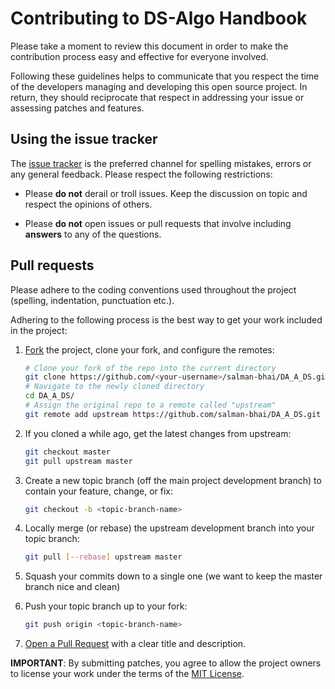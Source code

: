 # Contributing to DS-Algo Handbook



Please take a moment to review this document in order to make the contribution
process easy and effective for everyone involved.

Following these guidelines helps to communicate that you respect the time of
the developers managing and developing this open source project. In return,
they should reciprocate that respect in addressing your issue or assessing
patches and features.


## Using the issue tracker

The [issue tracker](https://github.com/salman-bhai/DA_A_DS/issues) is
the preferred channel for spelling mistakes, errors or any general feedback. Please respect the following restrictions:

* Please **do not** derail or troll issues. Keep the discussion on topic and respect the opinions of others.

* Please **do not** open issues or pull requests that involve including **answers** to any of the questions.

<a name="pull-requests"></a>
## Pull requests

Please adhere to the coding conventions used throughout the project (spelling, indentation, punctuation etc.).

Adhering to the following process is the best way to get your work included in the project:

1. [Fork](https://help.github.com/articles/fork-a-repo) the project, clone your fork, and configure the remotes:

   ```bash
   # Clone your fork of the repo into the current directory
   git clone https://github.com/<your-username>/salman-bhai/DA_A_DS.git
   # Navigate to the newly cloned directory
   cd DA_A_DS/
   # Assign the original repo to a remote called "upstream"
   git remote add upstream https://github.com/salman-bhai/DA_A_DS.git
   ```

2. If you cloned a while ago, get the latest changes from upstream:

   ```bash
   git checkout master
   git pull upstream master
   ```

3. Create a new topic branch (off the main project development branch) to
   contain your feature, change, or fix:

   ```bash
   git checkout -b <topic-branch-name>
   ```

4. Locally merge (or rebase) the upstream development branch into your topic branch:

   ```bash
   git pull [--rebase] upstream master
   ```

5. Squash your commits down to a single one (we want to keep the master branch nice and clean)

5. Push your topic branch up to your fork:

   ```bash
   git push origin <topic-branch-name>
   ```

7. [Open a Pull Request](https://help.github.com/articles/using-pull-requests/)
    with a clear title and description.

**IMPORTANT**: By submitting patches, you agree to allow the project owners to license your work under the terms of the [MIT License](LICENSE.md).
